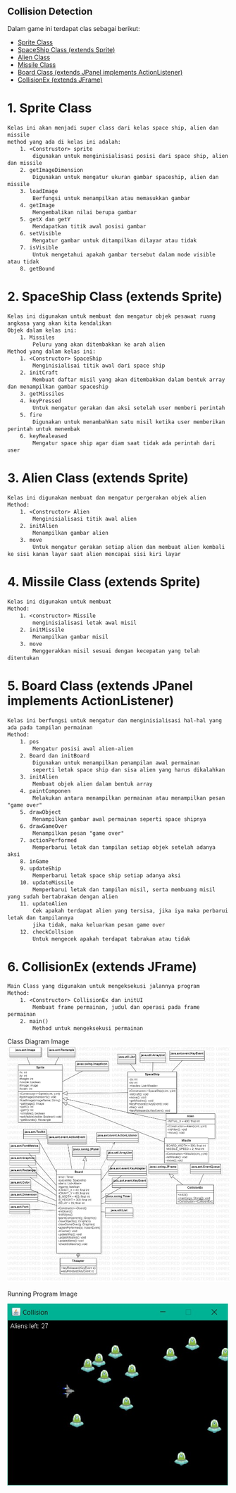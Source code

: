 ## Collision Detection 

Dalam game ini terdapat clas sebagai berikut:

- <a href="#Sprite Class"> Sprite Class </a>
- <a href="#SpaceShip Class (extends Sprite)"> SpaceShip Class (extends Sprite) </a>
- <a href="#Alien Class"> Alien Class </a>
- <a href="#Missile Class"> Missile Class </a>
- <a href="#Board Class (extends JPanel implements ActionListener)"> Board Class (extends JPanel implements ActionListener) </a>
- <a href="#CollisionEx (extends JFrame)"> CollisionEx (extends JFrame) </a>

# 1. Sprite Class
	Kelas ini akan menjadi super class dari kelas space ship, alien dan missile
	method yang ada di kelas ini adalah:
		1. <Construstor> sprite 
			digunakan untuk menginisialisasi posisi dari space ship, alien dan missile 
		2. getImageDimension
			Digunakan untuk mengatur ukuran gambar spaceship, alien dan missile
		3. loadImage
			Berfungsi untuk menampilkan atau memasukkan gambar
		4. getImage 
			Mengembalikan nilai berupa gambar
		5. getX dan getY
			Mendapatkan titik awal posisi gambar
		6. setVisible
			Mengatur gambar untuk ditampilkan dilayar atau tidak
		7. isVisible 
			Untuk mengetahui apakah gambar tersebut dalam mode visible atau tidak
		8. getBound 
# 2. SpaceShip Class (extends Sprite)
	Kelas ini digunakan untuk membuat dan mengatur objek pesawat ruang angkasa yang akan kita kendalikan
	Objek dalam kelas ini:
		1. Missiles
			Peluru yang akan ditembakkan ke arah alien
	Method yang dalam kelas ini:
		1. <Constructor> SpaceShip
			Menginisialisai titik awal dari space ship
		2. initCraft
			Membuat daftar misil yang akan ditembakkan dalam bentuk array dan menampilkan gambar spaceship
		3. getMissiles
		4. keyPressed
			Untuk mengatur gerakan dan aksi setelah user memberi perintah
		5. fire
			Digunakan untuk menambahkan satu misil ketika user memberikan perintah untuk menembak
		6. keyRealeased
			Mengatur space ship agar diam saat tidak ada perintah dari user
# 3. Alien Class (extends Sprite)
	Kelas ini digunakan membuat dan mengatur pergerakan objek alien
	Method:
		1. <Constructor> Alien
			Menginisialisasi titik awal alien
		2. initAlien
			Menampilkan gambar alien
		3. move
			Untuk mengatur gerakan setiap alien dan membuat alien kembali ke sisi kanan layar saat alien mencapai sisi kiri layar
# 4. Missile Class (extends Sprite)
	Kelas ini digunakan untuk membuat 
	Method:
		1. <constructor> Missile
			menginisialisasi letak awal misil
		2. initMissile
			Menampilkan gambar misil
		3. move
			Menggerakkan misil sesuai dengan kecepatan yang telah ditentukan
# 5. Board Class (extends JPanel implements ActionListener)
	Kelas ini berfungsi untuk mengatur dan menginisialisasi hal-hal yang ada pada tampilan permainan
	Method:
		1. pos
			Mengatur posisi awal alien-alien
		2. Board dan initBoard
			Digunakan untuk menampilkan penampilan awal permainan
			seperti letak space ship dan sisa alien yang harus dikalahkan
		3. initAlien
			Membuat objek alien dalam bentuk array
		4. paintComponen
			Melakukan antara menampilkan permainan atau menampilkan pesan "game over"
		5. drawObject
			Menampilkan gambar awal permainan seperti space shipnya
		6. drawGameOver
			Menampilkan pesan "game over"
		7. actionPerformed
			Memperbarui letak dan tampilan setiap objek setelah adanya aksi
		8. inGame
		9. updateShip
			Memperbarui letak space ship setiap adanya aksi
		10. updateMissile
			Memperbarui letak dan tampilan misil, serta membuang misil yang sudah bertabrakan dengan alien
		11. updateAlien
			Cek apakah terdapat alien yang tersisa, jika iya maka perbarui letak dan tampilannya
			jika tidak, maka keluarkan pesan game over
		12. checkCollsion
			Untuk mengecek apakah terdapat tabrakan atau tidak
# 6. CollisionEx (extends JFrame)
	Main Class yang digunakan untuk mengeksekusi jalannya program
	Method:
		1. <Constructor> CollisionEx dan initUI
			Membuat frame permainan, judul dan operasi pada frame permainan
		2. main()
			Method untuk mengeksekusi permainan
	
Class Diagram Image
![](img/Pogram.jpg)

Running Program Image

![](img/StarUML.jpg)
